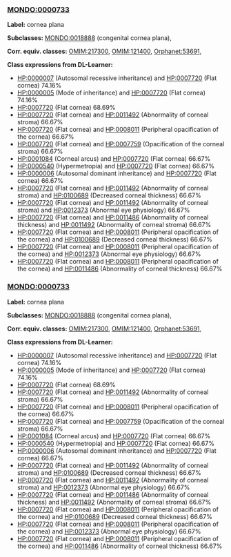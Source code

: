 
### [MONDO:0000733](http://purl.obolibrary.org/obo/MONDO_0000733)
**Label:** cornea plana

**Subclasses:** [MONDO:0018888](http://purl.obolibrary.org/obo/MONDO_0018888) (congenital cornea plana), 

**Corr. equiv. classes:** [OMIM:217300](http://purl.obolibrary.org/obo/OMIM_217300), [OMIM:121400](http://purl.obolibrary.org/obo/OMIM_121400), [Orphanet:53691](http://www.orpha.net/ORDO/Orphanet_53691), 

**Class expressions from DL-Learner:**

- [HP:0000007](http://purl.obolibrary.org/obo/HP_0000007) (Autosomal recessive inheritance) and [HP:0007720](http://purl.obolibrary.org/obo/HP_0007720) (Flat cornea) 74.16%
- [HP:0000005](http://purl.obolibrary.org/obo/HP_0000005) (Mode of inheritance) and [HP:0007720](http://purl.obolibrary.org/obo/HP_0007720) (Flat cornea) 74.16%
- [HP:0007720](http://purl.obolibrary.org/obo/HP_0007720) (Flat cornea) 68.69%
- [HP:0007720](http://purl.obolibrary.org/obo/HP_0007720) (Flat cornea) and [HP:0011492](http://purl.obolibrary.org/obo/HP_0011492) (Abnormality of corneal stroma) 66.67%
- [HP:0007720](http://purl.obolibrary.org/obo/HP_0007720) (Flat cornea) and [HP:0008011](http://purl.obolibrary.org/obo/HP_0008011) (Peripheral opacification of the cornea) 66.67%
- [HP:0007720](http://purl.obolibrary.org/obo/HP_0007720) (Flat cornea) and [HP:0007759](http://purl.obolibrary.org/obo/HP_0007759) (Opacification of the corneal stroma) 66.67%
- [HP:0001084](http://purl.obolibrary.org/obo/HP_0001084) (Corneal arcus) and [HP:0007720](http://purl.obolibrary.org/obo/HP_0007720) (Flat cornea) 66.67%
- [HP:0000540](http://purl.obolibrary.org/obo/HP_0000540) (Hypermetropia) and [HP:0007720](http://purl.obolibrary.org/obo/HP_0007720) (Flat cornea) 66.67%
- [HP:0000006](http://purl.obolibrary.org/obo/HP_0000006) (Autosomal dominant inheritance) and [HP:0007720](http://purl.obolibrary.org/obo/HP_0007720) (Flat cornea) 66.67%
- [HP:0007720](http://purl.obolibrary.org/obo/HP_0007720) (Flat cornea) and [HP:0011492](http://purl.obolibrary.org/obo/HP_0011492) (Abnormality of corneal stroma) and [HP:0100689](http://purl.obolibrary.org/obo/HP_0100689) (Decreased corneal thickness) 66.67%
- [HP:0007720](http://purl.obolibrary.org/obo/HP_0007720) (Flat cornea) and [HP:0011492](http://purl.obolibrary.org/obo/HP_0011492) (Abnormality of corneal stroma) and [HP:0012373](http://purl.obolibrary.org/obo/HP_0012373) (Abnormal eye physiology) 66.67%
- [HP:0007720](http://purl.obolibrary.org/obo/HP_0007720) (Flat cornea) and [HP:0011486](http://purl.obolibrary.org/obo/HP_0011486) (Abnormality of corneal thickness) and [HP:0011492](http://purl.obolibrary.org/obo/HP_0011492) (Abnormality of corneal stroma) 66.67%
- [HP:0007720](http://purl.obolibrary.org/obo/HP_0007720) (Flat cornea) and [HP:0008011](http://purl.obolibrary.org/obo/HP_0008011) (Peripheral opacification of the cornea) and [HP:0100689](http://purl.obolibrary.org/obo/HP_0100689) (Decreased corneal thickness) 66.67%
- [HP:0007720](http://purl.obolibrary.org/obo/HP_0007720) (Flat cornea) and [HP:0008011](http://purl.obolibrary.org/obo/HP_0008011) (Peripheral opacification of the cornea) and [HP:0012373](http://purl.obolibrary.org/obo/HP_0012373) (Abnormal eye physiology) 66.67%
- [HP:0007720](http://purl.obolibrary.org/obo/HP_0007720) (Flat cornea) and [HP:0008011](http://purl.obolibrary.org/obo/HP_0008011) (Peripheral opacification of the cornea) and [HP:0011486](http://purl.obolibrary.org/obo/HP_0011486) (Abnormality of corneal thickness) 66.67%



### [MONDO:0000733](http://purl.obolibrary.org/obo/MONDO_0000733)
**Label:** cornea plana

**Subclasses:** [MONDO:0018888](http://purl.obolibrary.org/obo/MONDO_0018888) (congenital cornea plana), 

**Corr. equiv. classes:** [OMIM:217300](http://purl.obolibrary.org/obo/OMIM_217300), [OMIM:121400](http://purl.obolibrary.org/obo/OMIM_121400), [Orphanet:53691](http://www.orpha.net/ORDO/Orphanet_53691), 

**Class expressions from DL-Learner:**

- [HP:0000007](http://purl.obolibrary.org/obo/HP_0000007) (Autosomal recessive inheritance) and [HP:0007720](http://purl.obolibrary.org/obo/HP_0007720) (Flat cornea) 74.16%
- [HP:0000005](http://purl.obolibrary.org/obo/HP_0000005) (Mode of inheritance) and [HP:0007720](http://purl.obolibrary.org/obo/HP_0007720) (Flat cornea) 74.16%
- [HP:0007720](http://purl.obolibrary.org/obo/HP_0007720) (Flat cornea) 68.69%
- [HP:0007720](http://purl.obolibrary.org/obo/HP_0007720) (Flat cornea) and [HP:0011492](http://purl.obolibrary.org/obo/HP_0011492) (Abnormality of corneal stroma) 66.67%
- [HP:0007720](http://purl.obolibrary.org/obo/HP_0007720) (Flat cornea) and [HP:0008011](http://purl.obolibrary.org/obo/HP_0008011) (Peripheral opacification of the cornea) 66.67%
- [HP:0007720](http://purl.obolibrary.org/obo/HP_0007720) (Flat cornea) and [HP:0007759](http://purl.obolibrary.org/obo/HP_0007759) (Opacification of the corneal stroma) 66.67%
- [HP:0001084](http://purl.obolibrary.org/obo/HP_0001084) (Corneal arcus) and [HP:0007720](http://purl.obolibrary.org/obo/HP_0007720) (Flat cornea) 66.67%
- [HP:0000540](http://purl.obolibrary.org/obo/HP_0000540) (Hypermetropia) and [HP:0007720](http://purl.obolibrary.org/obo/HP_0007720) (Flat cornea) 66.67%
- [HP:0000006](http://purl.obolibrary.org/obo/HP_0000006) (Autosomal dominant inheritance) and [HP:0007720](http://purl.obolibrary.org/obo/HP_0007720) (Flat cornea) 66.67%
- [HP:0007720](http://purl.obolibrary.org/obo/HP_0007720) (Flat cornea) and [HP:0011492](http://purl.obolibrary.org/obo/HP_0011492) (Abnormality of corneal stroma) and [HP:0100689](http://purl.obolibrary.org/obo/HP_0100689) (Decreased corneal thickness) 66.67%
- [HP:0007720](http://purl.obolibrary.org/obo/HP_0007720) (Flat cornea) and [HP:0011492](http://purl.obolibrary.org/obo/HP_0011492) (Abnormality of corneal stroma) and [HP:0012373](http://purl.obolibrary.org/obo/HP_0012373) (Abnormal eye physiology) 66.67%
- [HP:0007720](http://purl.obolibrary.org/obo/HP_0007720) (Flat cornea) and [HP:0011486](http://purl.obolibrary.org/obo/HP_0011486) (Abnormality of corneal thickness) and [HP:0011492](http://purl.obolibrary.org/obo/HP_0011492) (Abnormality of corneal stroma) 66.67%
- [HP:0007720](http://purl.obolibrary.org/obo/HP_0007720) (Flat cornea) and [HP:0008011](http://purl.obolibrary.org/obo/HP_0008011) (Peripheral opacification of the cornea) and [HP:0100689](http://purl.obolibrary.org/obo/HP_0100689) (Decreased corneal thickness) 66.67%
- [HP:0007720](http://purl.obolibrary.org/obo/HP_0007720) (Flat cornea) and [HP:0008011](http://purl.obolibrary.org/obo/HP_0008011) (Peripheral opacification of the cornea) and [HP:0012373](http://purl.obolibrary.org/obo/HP_0012373) (Abnormal eye physiology) 66.67%
- [HP:0007720](http://purl.obolibrary.org/obo/HP_0007720) (Flat cornea) and [HP:0008011](http://purl.obolibrary.org/obo/HP_0008011) (Peripheral opacification of the cornea) and [HP:0011486](http://purl.obolibrary.org/obo/HP_0011486) (Abnormality of corneal thickness) 66.67%


